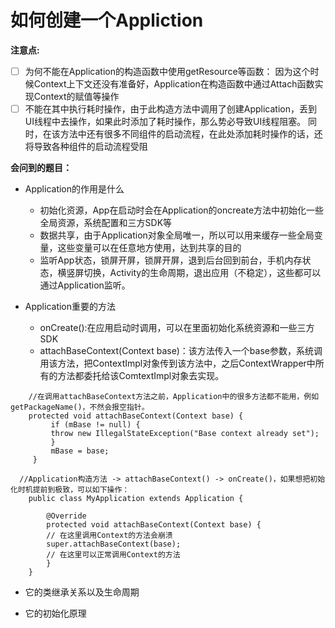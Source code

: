 # 如何创建一个Appliction  
**注意点:**  
- [ ] 为何不能在Application的构造函数中使用getResource等函数： 因为这个时候Context上下文还没有准备好，Application在构造函数中通过Attach函数实现Context的赋值等操作
- [ ] 不能在其中执行耗时操作，由于此构造方法中调用了创建Application，丢到UI线程中去操作，如果此时添加了耗时操作，那么势必导致UI线程阻塞。
	同时，在该方法中还有很多不同组件的启动流程，在此处添加耗时操作的话，还将导致各种组件的启动流程受阻

**会问到的题目：**
* Application的作用是什么  
	* 初始化资源，App在启动时会在Application的oncreate方法中初始化一些全局资源，系统配置和三方SDK等  
	* 数据共享，由于Application对象全局唯一，所以可以用来缓存一些全局变量，这些变量可以在任意地方使用，达到共享的目的
	* 监听App状态，锁屏开屏，锁屏开屏，退到后台回到前台，手机内存状态，横竖屏切换，Activity的生命周期，退出应用（不稳定），这些都可以通过Application监听。

* Application重要的方法  
	* onCreate():在应用启动时调用，可以在里面初始化系统资源和一些三方SDK
	* attachBaseContext(Context base)：该方法传入一个base参数，系统调用该方法，把ContextImpl对象传到该方法中，之后ContextWrapper中所有的方法都委托给该ComtextImpl对象去实现。
```
	//在调用attachBaseContext方法之前，Application中的很多方法都不能用，例如getPackageName()，不然会报空指针。  
	protected void attachBaseContext(Context base) {
	     if (mBase != null) {
		 throw new IllegalStateException("Base context already set");
	     }
	     mBase = base;
	 }
```
```
  //Application构造方法 -> attachBaseContext() -> onCreate()，如果想把初始化时机提前到极致，可以如下操作：
	public class MyApplication extends Application {  

	    @Override  
	    protected void attachBaseContext(Context base) {  
		// 在这里调用Context的方法会崩溃  
		super.attachBaseContext(base);  
		// 在这里可以正常调用Context的方法  
	    }  
	}
```

* 它的类继承关系以及生命周期

* 它的初始化原理
